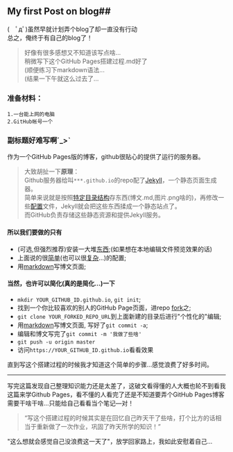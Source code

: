 ## My first Post on blog##
  
(　ﾟдﾟ)虽然早就计划弄个blog了却一直没有行动  
总之，俺终于有自己的blog了！  
>好像有很多感想又不知道该写点啥...  
>稍微写下这个GitHub Pages搭建过程.md好了  
>(顺便练习下markdown语法...   
>(结果一下午就这么过去了... 

### 准备材料：

```
1.一台能上网的电脑
2.GitHub帐号一个
```
### 副标题好难写啊ˊ_>ˋ
作为一个GitHub Pages版的博客，github很贴心的提供了运行的服务器。  
>大致胡扯一下**原理**：  
>Github服务器给叫`***.github.io`的repo配了[Jekyll](https://github.com/jekyll/jekyll)，一个静态页面生成器。  
>简单来说就是按照[特定目录结构](https://jekyllrb.com/docs/structure/)存东西(博文.md,图片.png啥的)，再修改一些[配置](https://jekyllrb.com/docs/configuration/)文件，Jekyll就会把这些东西揉成一个静态站点了。  
>而GitHub负责存储这些静态资源和提供Jekyll服务。  

#### 所以我们要做的只有  

* (可选,但强烈推荐)安装一大堆[东西](https://help.github.com/articles/setting-up-your-github-pages-site-locally-with-jekyll/);(如果想在本地编辑文件预览效果的话)
* 上面说的很[简单](http://jmcglone.com/guides/github-pages/)(也可以很[复杂](https://help.github.com/articles/adding-a-jekyll-theme-to-your-github-pages-site/)...)的配置;  
* 用[markdown]()写博文页面;  

#### 当然，也许可以简化(真的是简化...)一下

* `mkdir YOUR_GITHUB_ID.github.io`, `git init`;
* 找到一个你比较喜欢的别人的GitHub Page页面，进repo [fork](https://help.github.com/articles/fork-a-repo/)之; 
* `git clone YOUR_FORKED_REPO_URL`到上面新建的目录后进行"个性化的"编辑;
* 用[markdown]()写博文页面, 写好了`git commit -a`;  
* 编辑和博文写完了`git commit -m '我做了些啥'`
* `git push -u origin master`
* 访问`https://YOUR_GITHUB_ID.github.io`看看效果  

直到写这个搭建过程的时候我才知道这个简单的步骤...感觉浪费了好多时间。  
***
写完这篇发现自己整理知识能力还是太差了，这破文看得懂的人大概也轮不到看我这篇来学Github Pages，看不懂的人看完了还是不知道要弄个GitHub Pages博客需要干啥干啥...只能给自己看看当个笔记—对！
>“写这个搭建过程的时候其实是在回忆自己昨天干了些啥，打个比方的话相当于重新做了一次作业，巩固了昨天所学的知识！”  

"这么想就会感觉自己没浪费这一天了"，放学回家路上，我如此安慰着自己...
